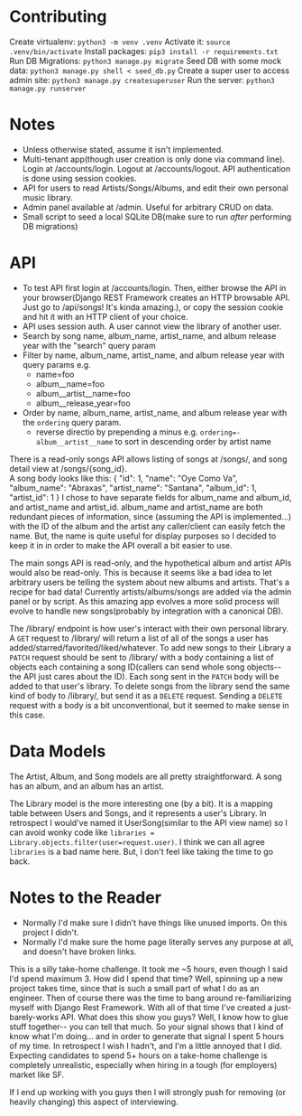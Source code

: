 Contributing
============

Create virtualenv: `python3 -m venv .venv`
Activate it: `source .venv/bin/activate`
Install packages: `pip3 install -r requirements.txt`
Run DB Migrations: `python3 manage.py migrate`
Seed DB with some mock data: `python3 manage.py shell < seed_db.py`
Create a super user to access admin site: `python3 manage.py createsuperuser`
Run the server: `python3 manage.py runserver`

Notes
=====

* Unless otherwise stated, assume it isn't implemented.
* Multi-tenant app(though user creation is only done via command line). Login at /accounts/login.  Logout at /accounts/logout.  API authentication is done using session cookies.
* API for users to read Artists/Songs/Albums, and edit their own personal music library.
* Admin panel available at /admin. Useful for arbitrary CRUD on data.
* Small script to seed a local SQLite DB(make sure to run *after* performing DB migrations)

API
===

* To test API first login at /accounts/login.  Then, either browse the API in your browser(Django REST Framework creates an HTTP browsable API.  Just go to /api/songs!  It's kinda amazing.), or copy the session cookie and hit it with an HTTP client of your choice.
* API uses session auth.  A user cannot view the library of another user.
* Search by song name, album_name, artist_name, and album release year with the "search" query param
* Filter by name, album_name, artist_name, and album release year with query params e.g.
	* name=foo
	* album__name=foo
	* album__artist__name=foo
	* album__release_year=foo
* Order by name, album_name, artist_name, and album release year with the `ordering` query param.
	* reverse directio by prepending a minus e.g. `ordering=-album__artist__name` to sort in descending order by artist name


There is a read-only songs API allows listing of songs at /songs/, and song detail view at /songs/{song_id}.  
A song body looks like this:
   {
        "id": 1,
        "name": "Oye Como Va",
        "album_name": "Abraxas",
        "artist_name": "Santana",
        "album_id": 1,
        "artist_id": 1
    }
I chose to have separate fields for album_name and album_id, and artist_name and artist_id.  album_name and artist_name are both redundant pieces of information, since (assuming the API is implemented...) with the ID of the album and the artist any caller/client can easily fetch the name.  But, the name is quite useful for display purposes so I decided to keep it in in order to make the API overall a bit easier to use.

The main songs API is read-only, and the hypothetical album and artist APIs would also be read-only.  This is because it seems like a bad idea to let arbitrary users be telling the system about new albums and artists.  That's a recipe for bad data!  Currently artists/albums/songs are added via the admin panel or by script.  As this amazing app evolves a more solid process will evolve to handle new songs(probably by integration with a canonical DB).

The /library/ endpoint is how user's interact with their own personal library.  A `GET` request to /library/ will return a list of all of the songs a user has added/starred/favorited/liked/whatever.  To add new songs to their Library a `PATCH` request should be sent to /library/ with a body containing a list of objects each containing a song ID(callers can send whole song objects-- the API just cares about the ID).  Each song sent in the `PATCH` body will be added to that user's library.  To delete songs from the library send the same kind of body to /library/, but send it as a `DELETE` request.  Sending a `DELETE` request with a body is a bit unconventional, but it seemed to make sense in this case.

Data Models
===========
The Artist, Album, and Song models are all pretty straightforward.  A song has an album, and an album has an artist.

The Library model is the more interesting one (by a bit).  It is a mapping table between Users and Songs, and it represents a user's Library.  In retrospect I would've named it UserSong(similar to the API view name) so I can avoid wonky code like `libraries = Library.objects.filter(user=request.user)`.  I think we can all agree `libraries` is a bad name here.  But, I don't feel like taking the time to go back.

Notes to the Reader
===================

* Normally I'd make sure I didn't have things like unused imports.  On this project I didn't.
* Normally I'd make sure the home page literally serves any purpose at all, and doesn't have broken links.

This is a silly take-home challenge.  It took me ~5 hours, even though I said I'd spend maximum 3.  How did I spend that time?  Well, spinning up a new project takes time, since that is such a small part of what I do as an engineer.  Then of course there was the time to bang around re-familiarizing myself with Django Rest Framework.  With all of that time I've created a just-barely-works API.  What does this show you guys?  Well, I know how to glue stuff together-- you can tell that much.  So your signal shows that I kind of know what I'm doing... and in order to generate that signal I spent 5 hours of my time.  In retrospect I wish I hadn't, and I'm a little annoyed that I did.  Expecting candidates to spend 5+ hours on a take-home challenge is completely unrealistic, especially when hiring in a tough (for employers) market like SF.

If I end up working with you guys then I will strongly push for removing (or heavily changing) this aspect of interviewing.